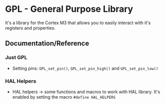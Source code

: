 # GPL - General Purpose Library
It's a library for the Cortex M3 that allows you to easily interact with it's registers and properties.

## Documentation/Reference

### Just GPL

- Setting pins: `GPL_set_pin()`, `GPL_set_pin_high()` and `GPL_set_pin_low()`

### HAL Helpers

- HAL helpers -> some functions and macros to work with HAL library. It's enabled by setting the macro `#define HAL_HELPERS`